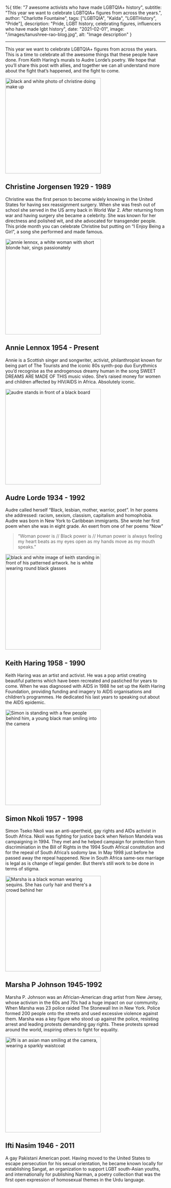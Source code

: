 %{
title: "7 awesome activists who have made LGBTQIA+ history",
subtitle: "This year we want to celebrate LGBTQIA+ figures from across the years.",
author: "Charlotte Fountaine",
tags: ["LGBTQIA", "Kalda", "LGBTHistory", "Pride"],
description: "Pride, LGBT history, celebrating figures, influencers who have made lgbt history",
date: "2021-02-01",
image: "/images/tanushree-rao-blog.jpg",
alt: "Image description"
}

---

This year we want to celebrate LGBTQIA+ figures from across the years. This is a time to celebrate all the awesome things that these people have done. From Keith Haring’s murals to Audre Lorde’s poetry. We hope that you’ll share this post with allies, and together we can all understand more about the fight that’s happened, and the fight to come. 

<img width="300" src="/images/christine-jorgensen-blog.png" alt="black and white photo of christine doing make up">

## Christine Jorgensen 1929 - 1989

Christine was the first person to become widely knowing in the United States for having sex reassignment surgery. When she was fresh out of school she served in the US army back in World War 2. After returning from war and having surgery she became a celebrity. She was known for her directness and polished wit, and she advocated for transgender people. This pride month you can celebrate Christine but putting on “I Enjoy Being a Girl”, a song she performed and made famous.

<img width="300" src="/images/annie-lennox-blog.png" alt="annie lennox, a white woman with short blonde hair, sings passionately">

## Annie Lennox 1954 - Present 

Annie is a Scottish singer and songwriter, activist, philanthropist known for being part of The Tourists and the iconic 80s synth-pop duo Eurythmics you’d recognise as the  androgenous dreamy human in the song SWEET DREAMS ARE MADE OF THIS music video. She’s raised money for women and children affected by HIV/AIDS in Africa. Absolutely iconic. 

<img width="300" src="/images/audre-lorde-blog.png" alt="audre stands in front of a black board">

## Audre Lorde 1934 - 1992

Audre called herself “Black, lesbian, mother, warrior, poet”. In her poems she addressed: racism, sexism, classism, capitalism and homophobia. Audre was born in New York to Caribbean immigrants. She wrote her first poem when she was in eight grade. An exert from one of her poems “Now”

>“Woman power is //
Black power is //
Human power is always feeling my heart beats as my eyes open as my hands move as my mouth speaks.”

<img width="300" src="/images/keith-haring-blog.png" alt="black and white image of keith standing in front of his patterned artwork. he is white wearing round black glasses">

## Keith Haring 1958 - 1990

Keith Haring was an artist and activist. He was a pop artist creating beautiful patterns which have been recreated and pastiched for years to come. When he was diagnosed with AIDS in 1988 he set up the Keith Haring Foundation, providing funding and imagery to AIDS organisations and children’s programmes. He dedicated his last years to speaking out about the AIDS epidemic. 

<img width="300" src="/images/simon-nkoli-blog.png" alt="Simon is standing with a few people behind him, a young black man smiling into the camera">

## Simon Nkoli 1957 - 1998

Simon Tseko Nkoli was an anti-apertheid, gay rights and AIDs activist in South Africa. Nkoli was fighting for justice back when Nelson Mandela was campaigning in 1994. They met and he helped campaign for protection from discriminiation in the Bill of Rights in the 1994 South Africal constitution and for the repeal of South Africa’s sodomy law. In May 1998 just before he passed away the repeal happened. Now in South Africa same-sex marriage is legal as is change of legal gender. But there’s still work to be done in terms of stigma. 

<img width="300" src="/images/marsha-p-johnson-blog.png" alt="Marsha is a black woman wearing sequins. She has curly hair and there's a crowd behind her">

## Marsha P Johnson 1945-1992

Marsha P. Johnson was an Africian-American drag artist from New Jersey, whose activism in the 60s and 70s had a huge impact on our community. When Marsha was 23 police raided The Stonewall Inn in New York. Police formed 200 people onto the streets and used excessive violence against them. Marsha was a key figure who stood up against the police, resisting arrest and leading protests demanding gay rights. These protests spread around the world, inspiring others to fight for equality. 

<img width="300" src="/images/ifti-nasim-blog.png" alt="ifti is an asian man smiling at the camera, wearing a sparkly waistcoat">

## Ifti Nasim 1946 - 2011

A gay Pakistani American poet. Having moved to the United States to escape persecution for his sexual orientation, he became known locally for establishing Sangat, an organization to support LGBT south-Asian youths, and internationally for publishing Narman, a poetry collection that was the first open expression of homosexual themes in the Urdu language.


